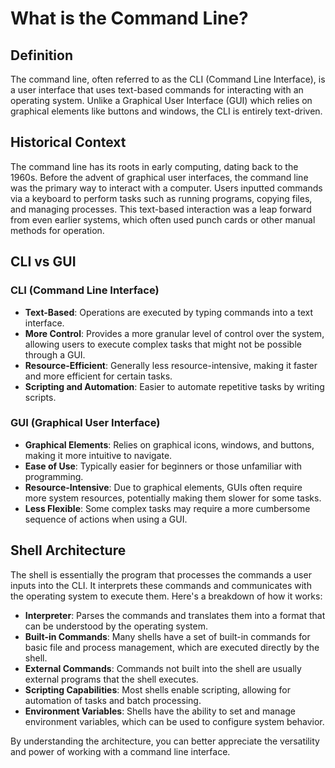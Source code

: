 # What is the Command Line?

## Definition
The command line, often referred to as the CLI (Command Line Interface), is a user interface that uses text-based commands for interacting with an operating system. Unlike a Graphical User Interface (GUI) which relies on graphical elements like buttons and windows, the CLI is entirely text-driven.

## Historical Context
The command line has its roots in early computing, dating back to the 1960s. Before the advent of graphical user interfaces, the command line was the primary way to interact with a computer. Users inputted commands via a keyboard to perform tasks such as running programs, copying files, and managing processes. This text-based interaction was a leap forward from even earlier systems, which often used punch cards or other manual methods for operation.

## CLI vs GUI

### CLI (Command Line Interface)
- **Text-Based**: Operations are executed by typing commands into a text interface.
- **More Control**: Provides a more granular level of control over the system, allowing users to execute complex tasks that might not be possible through a GUI.
- **Resource-Efficient**: Generally less resource-intensive, making it faster and more efficient for certain tasks.
- **Scripting and Automation**: Easier to automate repetitive tasks by writing scripts.
  
### GUI (Graphical User Interface)
- **Graphical Elements**: Relies on graphical icons, windows, and buttons, making it more intuitive to navigate.
- **Ease of Use**: Typically easier for beginners or those unfamiliar with programming.
- **Resource-Intensive**: Due to graphical elements, GUIs often require more system resources, potentially making them slower for some tasks.
- **Less Flexible**: Some complex tasks may require a more cumbersome sequence of actions when using a GUI.

## Shell Architecture
The shell is essentially the program that processes the commands a user inputs into the CLI. It interprets these commands and communicates with the operating system to execute them. Here's a breakdown of how it works:

- **Interpreter**: Parses the commands and translates them into a format that can be understood by the operating system.
- **Built-in Commands**: Many shells have a set of built-in commands for basic file and process management, which are executed directly by the shell.
- **External Commands**: Commands not built into the shell are usually external programs that the shell executes.
- **Scripting Capabilities**: Most shells enable scripting, allowing for automation of tasks and batch processing.
- **Environment Variables**: Shells have the ability to set and manage environment variables, which can be used to configure system behavior.
  
By understanding the architecture, you can better appreciate the versatility and power of working with a command line interface.
